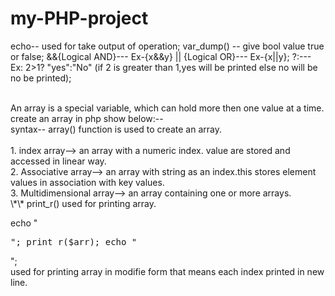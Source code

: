 # my-PHP-project
echo-- used for take output of operation;
var_dump() -- give bool value true or false;
&&{Logical AND}--- Ex-{x&&y}
|| {Logical OR}--- Ex-{x||y};
<condition>?<true>:<false>--- Ex: 2>1? "yes":"No" (if 2 is greater than 1,yes will be printed else no will be no be printed);
  <!-- array -->
<br>
An array is a special variable, which can hold more then one value at a time.
<br>
create an array in php show below:--
<br>
syntax-- array() function is used to create an array.
<br>
<!-- types of array in PHP -->
<br>
1. index array--> an array with a numeric index. value are stored and accessed in linear way.
<br>
2. Associative array--> an array with string as an index.this stores element values in association with key values.
<br>
3. Multidimensional array--> an array containing one or more arrays.
<br>
\*\* print_r() used for printing array.
<br>
 
echo "<pre>";
print_r($arr);
echo "</pre>";
  <br>
used for printing array in modifie form that means each index printed in new line.

